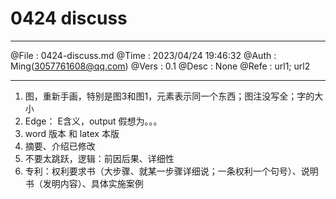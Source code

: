 # 0424 discuss

--------

@File : 0424-discuss.md
@Time : 2023/04/24 19:46:32
@Auth : Ming(<3057761608@qq.com>)
@Vers : 0.1
@Desc : None
@Refe : url1; url2

--------


1. 图，重新手画，特别是图3和图1，元素表示同一个东西；图注没写全；字的大小
2. Edge： E含义，output 假想为。。。
3. word 版本 和 latex 本版
4. 摘要、介绍已修改
5. 不要太跳跃，逻辑：前因后果、详细性
6. 专利：权利要求书（大步骤、就某一步骤详细说；一条权利一个句号）、说明书（发明内容）、具体实施案例
